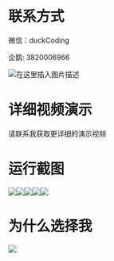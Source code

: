 # 联系方式

微信：duckCoding

企鹅: 3820006966

![在这里插入图片描述](http://upload.cxycsx.vip/91ab4bcb4f2c4c6db86365bb6d6e9c62.jpeg)

# 详细视频演示

请联系我获取更详细的演示视频

# 运行截图

![](http://www.bysj52.com/uploadfile/ueditor/image/202306/%E6%AF%95%E8%AE%BEspringboot146%E5%9F%BA%E4%BA%8ESpringBoot%E7%9A%84%E5%8F%AF%E7%9B%88%E4%BF%9D%E9%99%A9%E5%90%88%E5%90%8C%E7%AE%A1%E7%90%86%E7%B3%BB%E7%BB%9F%E7%9A%84%E6%AF%95%E4%B8%9A%E8%AE%BE%E8%AE%A1/3.png)![](http://www.bysj52.com/uploadfile/ueditor/image/202306/%E6%AF%95%E8%AE%BEspringboot146%E5%9F%BA%E4%BA%8ESpringBoot%E7%9A%84%E5%8F%AF%E7%9B%88%E4%BF%9D%E9%99%A9%E5%90%88%E5%90%8C%E7%AE%A1%E7%90%86%E7%B3%BB%E7%BB%9F%E7%9A%84%E6%AF%95%E4%B8%9A%E8%AE%BE%E8%AE%A1/2.png)![](http://www.bysj52.com/uploadfile/ueditor/image/202306/%E6%AF%95%E8%AE%BEspringboot146%E5%9F%BA%E4%BA%8ESpringBoot%E7%9A%84%E5%8F%AF%E7%9B%88%E4%BF%9D%E9%99%A9%E5%90%88%E5%90%8C%E7%AE%A1%E7%90%86%E7%B3%BB%E7%BB%9F%E7%9A%84%E6%AF%95%E4%B8%9A%E8%AE%BE%E8%AE%A1/5.png)![](http://www.bysj52.com/uploadfile/ueditor/image/202306/%E6%AF%95%E8%AE%BEspringboot146%E5%9F%BA%E4%BA%8ESpringBoot%E7%9A%84%E5%8F%AF%E7%9B%88%E4%BF%9D%E9%99%A9%E5%90%88%E5%90%8C%E7%AE%A1%E7%90%86%E7%B3%BB%E7%BB%9F%E7%9A%84%E6%AF%95%E4%B8%9A%E8%AE%BE%E8%AE%A1/4.png)![](http://www.bysj52.com/uploadfile/ueditor/image/202306/%E6%AF%95%E8%AE%BEspringboot146%E5%9F%BA%E4%BA%8ESpringBoot%E7%9A%84%E5%8F%AF%E7%9B%88%E4%BF%9D%E9%99%A9%E5%90%88%E5%90%8C%E7%AE%A1%E7%90%86%E7%B3%BB%E7%BB%9F%E7%9A%84%E6%AF%95%E4%B8%9A%E8%AE%BE%E8%AE%A1/1.png)

# 为什么选择我

![](http://upload.cxycsx.vip/%E7%A8%8B%E5%BA%8F%E8%AE%BE%E8%AE%A1.png)

